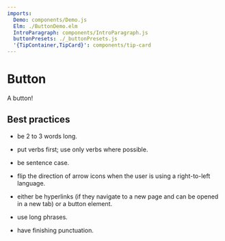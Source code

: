 ```yaml
---
imports:
  Demo: components/Demo.js
  Elm: ./ButtonDemo.elm
  IntroParagraph: components/IntroParagraph.js
  buttonPresets: ./_buttonPresets.js
  '{TipContainer,TipCard}': components/tip-card
---
```


# Button

<IntroParagraph>

A button!

</IntroParagraph>

<Demo presets={buttonPresets} elm={Elm.Elm.Button.ButtonDemo} />

## Best practices

<TipContainer>
<TipCard title="Buttons should…" type="tip">

- be 2 to 3 words long.

- put verbs first; use only verbs where possible.

- be sentence case.

- flip the direction of arrow icons when the user is using a right-to-left language.

- either be hyperlinks (if they navigate to a new page and can be opened in a new tab) or a button element.

</TipCard>
<TipCard title="Buttons should not…" type="warning">

- use long phrases.

- have finishing punctuation.

</TipCard>
</TipContainer>
